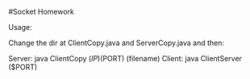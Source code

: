 #Socket Homework

Usage: 

Change the dir at ClientCopy.java and ServerCopy.java and then: 

Server: java ClientCopy ($IP) ($PORT) (filename) 
Client: java ClientServer ($PORT)